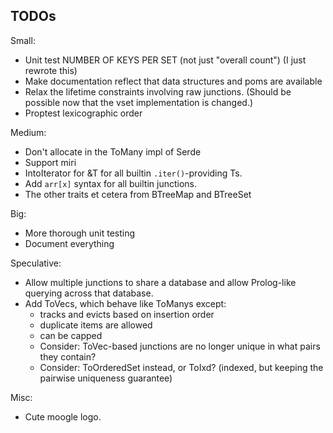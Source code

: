 
## TODOs

Small:

- Unit test NUMBER OF KEYS PER SET (not just "overall count")
  (I just rewrote this)
- Make documentation reflect that data structures and poms are available
- Relax the lifetime constraints involving raw junctions. (Should be possible now that the vset implementation is changed.)
- Proptest lexicographic order

Medium:

- Don't allocate in the ToMany impl of Serde
- Support miri
- IntoIterator for &T for all builtin `.iter()`-providing Ts.
- Add `arr[x]` syntax for all builtin junctions.
- The other traits et cetera from BTreeMap and BTreeSet

Big:

- More thorough unit testing
- Document everything

Speculative:

- Allow multiple junctions to share a database and allow Prolog-like querying across that database.
- Add ToVecs, which behave like ToManys except:
  - tracks and evicts based on insertion order
  - duplicate items are allowed
  - can be capped
  - Consider: ToVec-based junctions are no longer unique in what pairs they contain?
  - Consider: ToOrderedSet instead, or ToIxd? (indexed, but keeping the pairwise uniqueness guarantee)

Misc:

- Cute moogle logo.